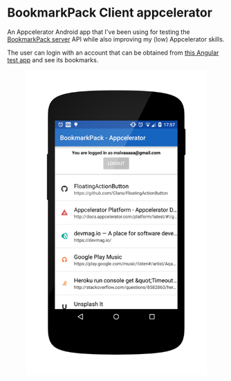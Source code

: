 # BookmarkPack Client appcelerator

An Appcelerator Android app that I've been using for testing the [BookmarkPack server](https://github.com/mmazzarolo/bookmarkpack-server) API while also improving my (low) Appcelerator skills.

The user can login with an account that can be obtained from [this Angular test app](http://bookmarkpack.herokuapp.com/#/) and see its bookmarks.

<p align="center">
  <img align="center" src="https://raw.githubusercontent.com/mmazzarolo/bookmarkpack-client-appcelerator/master/extras/2015-11-17-screenshot.png" width="420">  
</p>
